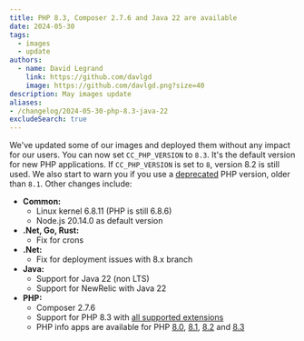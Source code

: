 ```yaml
---
title: PHP 8.3, Composer 2.7.6 and Java 22 are available
date: 2024-05-30
tags:
  - images
  - update
authors:
  - name: David Legrand
    link: https://github.com/davlgd
    image: https://github.com/davlgd.png?size=40
description: May images update
aliases:
- /changelog/2024-05-30-php-8.3-java-22
excludeSearch: true
---
```


We've updated some of our images and deployed them without any impact for our users. You can now set `CC_PHP_VERSION` to `8.3`. It's the default version for new PHP applications. If `CC_PHP_VERSION` is set to `8`, version 8.2 is still used. We also start to warn you if you use a [deprecated](https://www.php.net/supported-versions.php) PHP version, older than `8.1`. Other changes include:

* **Common:**
  * Linux kernel 6.8.11 (PHP is still 6.8.6)
  * Node.js 20.14.0 as default version
* **.Net, Go, Rust:**
  * Fix for crons
* **.Net:**
  * Fix for deployment issues with 8.x branch
* **Java:**
  * Support for Java 22 (non LTS)
  * Support for NewRelic with Java 22
* **PHP:**
  * Composer 2.7.6
  * Support for PHP 8.3 with [all supported extensions](/doc/applications/php/#available-extensions-and-modules)
  * PHP info apps are available for PHP [8.0](https://php80info.cleverapps.io), [8.1](https://php81info.cleverapps.io), [8.2](https://php82info.cleverapps.io) and [8.3](https://php83info.cleverapps.io)
